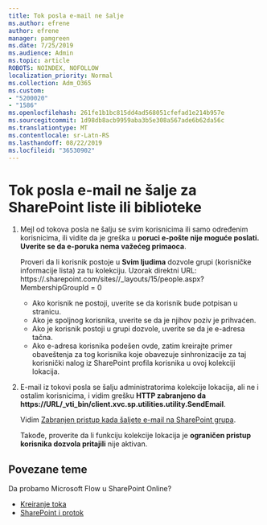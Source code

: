 ```yaml
---
title: Tok posla e-mail ne šalje
ms.author: efrene
author: efrene
manager: pamgreen
ms.date: 7/25/2019
ms.audience: Admin
ms.topic: article
ROBOTS: NOINDEX, NOFOLLOW
localization_priority: Normal
ms.collection: Adm_O365
ms.custom:
- "5200020"
- "1586"
ms.openlocfilehash: 261fe1b1bc815dd4ad568051cfefad1e214b957e
ms.sourcegitcommit: 1d98db8acb9959aba3b5e308a567ade6b62da56c
ms.translationtype: MT
ms.contentlocale: sr-Latn-RS
ms.lasthandoff: 08/22/2019
ms.locfileid: "36530902"
---
```

# <a name="workflow-email-is-not-being-sent-for-a-sharepoint-list-or-library"></a>Tok posla e-mail ne šalje za SharePoint liste ili biblioteke

1. Mejl od tokova posla ne šalju se svim korisnicima ili samo određenim korisnicima, ili vidite da je greška u **poruci e-pošte nije moguće poslati. Uverite se da e-poruka nema važećeg primaoca**.

    Proveri da li korisnik postoje u **Svim ljudima** dozvole grupi (korisničke informacije lista) za tu kolekciju.  Uzorak direktni URL: https://<tenant>.sharepoint.com/sites/<sitename>/_layouts/15/people.aspx? MembershipGroupId = 0

    - Ako korisnik ne postoji, uverite se da korisnik bude potpisan u stranicu. 
    - Ako je spoljnog korisnika, uverite se da je njihov poziv je prihvaćen.
    - Ako je korisnik postoji u grupi dozvole, uverite se da je e-adresa tačna.
    - Ako e-adresa korisnika podešen ovde, zatim kreirajte primer obaveštenja za tog korisnika koje obavezuje sinhronizacije za taj korisnički nalog iz SharePoint profila korisnika u ovoj kolekciji lokacija.
 
2. E-mail iz tokovi posla se šalju administratorima kolekcije lokacija, ali ne i ostalim korisnicima, i vidim grešku **HTTP zabranjeno da <span>https:</span>//URL/_vti_bin/client.xvc.sp.utilities.utility.SendEmail**.
 

    Vidim [Zabranjen pristup kada šaljete e-mail na SharePoint grupa](https://docs.microsoft.com/sharepoint/support/sharing-and-permissions/access-denied-when-send-an-email-to-groups).

    Takođe, proverite da li funkciju kolekcije lokacija je **ograničen pristup korisnika dozvola pritajili** nije aktivan.


## <a name="related-topics"></a>Povezane teme
Da probamo Microsoft Flow u SharePoint Online?
- [Kreiranje toka](https://support.office.com/article/Create-a-flow-for-a-list-or-library-in-SharePoint-Online-or-OneDrive-for-Business-a9c3e03b-0654-46af-a254-20252e580d01) 
- [SharePoint i protok](https://flow.microsoft.com/blog/sharepoint-and-flow/) 


